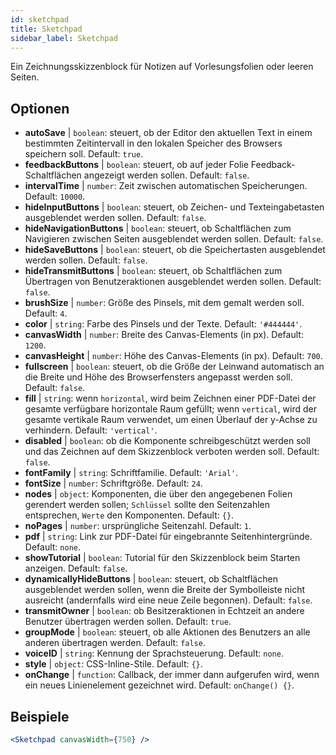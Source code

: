 ```yaml
---
id: sketchpad 
title: Sketchpad
sidebar_label: Sketchpad
---
```


Ein Zeichnungsskizzenblock für Notizen auf Vorlesungsfolien oder leeren Seiten.

## Optionen

* __autoSave__ | `boolean`: steuert, ob der Editor den aktuellen Text in einem bestimmten Zeitintervall in den lokalen Speicher des Browsers speichern soll. Default: `true`.
* __feedbackButtons__ | `boolean`: steuert, ob auf jeder Folie Feedback-Schaltflächen angezeigt werden sollen. Default: `false`.
* __intervalTime__ | `number`: Zeit zwischen automatischen Speicherungen. Default: `10000`.
* __hideInputButtons__ | `boolean`: steuert, ob Zeichen- und Texteingabetasten ausgeblendet werden sollen. Default: `false`.
* __hideNavigationButtons__ | `boolean`: steuert, ob Schaltflächen zum Navigieren zwischen Seiten ausgeblendet werden sollen. Default: `false`.
* __hideSaveButtons__ | `boolean`: steuert, ob die Speichertasten ausgeblendet werden sollen. Default: `false`.
* __hideTransmitButtons__ | `boolean`: steuert, ob Schaltflächen zum Übertragen von Benutzeraktionen ausgeblendet werden sollen. Default: `false`.
* __brushSize__ | `number`: Größe des Pinsels, mit dem gemalt werden soll. Default: `4`.
* __color__ | `string`: Farbe des Pinsels und der Texte. Default: `'#444444'`.
* __canvasWidth__ | `number`: Breite des Canvas-Elements (in px). Default: `1200`.
* __canvasHeight__ | `number`: Höhe des Canvas-Elements (in px). Default: `700`.
* __fullscreen__ | `boolean`: steuert, ob die Größe der Leinwand automatisch an die Breite und Höhe des Browserfensters angepasst werden soll. Default: `false`.
* __fill__ | `string`: wenn `horizontal`, wird beim Zeichnen einer PDF-Datei der gesamte verfügbare horizontale Raum gefüllt; wenn `vertical`, wird der gesamte vertikale Raum verwendet, um einen Überlauf der y-Achse zu verhindern. Default: `'vertical'`.
* __disabled__ | `boolean`: ob die Komponente schreibgeschützt werden soll und das Zeichnen auf dem Skizzenblock verboten werden soll. Default: `false`.
* __fontFamily__ | `string`: Schriftfamilie. Default: `'Arial'`.
* __fontSize__ | `number`: Schriftgröße. Default: `24`.
* __nodes__ | `object`: Komponenten, die über den angegebenen Folien gerendert werden sollen; `Schlüssel` sollte den Seitenzahlen entsprechen, `Werte` den Komponenten. Default: `{}`.
* __noPages__ | `number`: ursprüngliche Seitenzahl. Default: `1`.
* __pdf__ | `string`: Link zur PDF-Datei für eingebrannte Seitenhintergründe. Default: `none`.
* __showTutorial__ | `boolean`: Tutorial für den Skizzenblock beim Starten anzeigen. Default: `false`.
* __dynamicallyHideButtons__ | `boolean`: steuert, ob Schaltflächen ausgeblendet werden sollen, wenn die Breite der Symbolleiste nicht ausreicht (andernfalls wird eine neue Zeile begonnen). Default: `false`.
* __transmitOwner__ | `boolean`: ob Besitzeraktionen in Echtzeit an andere Benutzer übertragen werden sollen. Default: `true`.
* __groupMode__ | `boolean`: steuert, ob alle Aktionen des Benutzers an alle anderen übertragen werden. Default: `false`.
* __voiceID__ | `string`: Kennung der Sprachsteuerung. Default: `none`.
* __style__ | `object`: CSS-Inline-Stile. Default: `{}`.
* __onChange__ | `function`: Callback, der immer dann aufgerufen wird, wenn ein neues Linienelement gezeichnet wird. Default: `onChange() {}`.


## Beispiele

```jsx live
<Sketchpad canvasWidth={750} />
```

